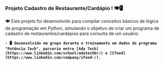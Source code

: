 
### Projeto Cadastro de Restaurante/Cardápio ! 🍽️🖥

</b> 🍽️ Este projeto foi desenvolvido para compilar conceitos básicos de lógica de programação em Python, simulando o objetivo de criar um programa de cadastro de restaurantes/cardápios para consulta de um usuário.<b>

    - 🖥 Desenvolvido em grupo durante o treinamento em dados do programa "Potência Tech", parceria entre [Ada Tech](https://www.linkedin.com/school/adatechbr/) e [Ifood](https://www.linkedin.com/company/ifood-/). 

